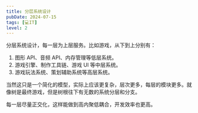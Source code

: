 ```yaml
---
title: 分层系统设计
pubDate: 2024-07-15
tags: [💻IT]
level: 2
---
```


分层系统设计，每一层为上层服务。比如游戏，从下到上分别有：

1. 图形 API、音频 API、内存管理等低层系统。
2. 游戏引擎、制作工具链、游戏 UI 等中层系统。
3. 游戏玩法系统、策划辅助系统等高层系统。

当然这只是一个简化的模型，实际上应该更复杂，层次更多，每层的模块更多。就像树是最终游戏，但是树根往下有无数的系统分层和分支。

每一层尽量正交化，这样能做到高内聚低耦合，开发效率也更高。
